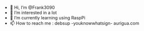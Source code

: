 - 👋 Hi, I’m @Frank3090
- 👀 I’m interested in a lot
- 🌱 I’m currently learning using RaspPi
- 📫 How to reach me : debsup -youknowwhatsign- aurigua.com
<!---
Frank3090/Frank3090 is a ✨ special ✨ repository because its `README.md` (this file) appears on your GitHub profile.
You can click the Preview link to take a look at your changes.
--->
